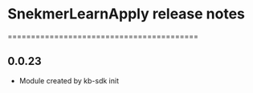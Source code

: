 # SnekmerLearnApply release notes
=========================================

0.0.23
-----
* Module created by kb-sdk init
